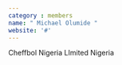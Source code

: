 ```yaml
---
category : members
name: " Michael Olumide " 
website: '#'
---
```

Cheffbol Nigeria LImited
Nigeria

